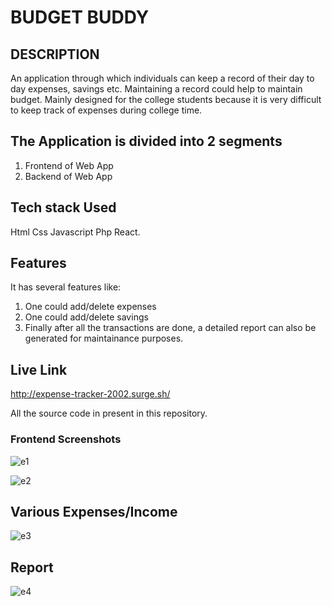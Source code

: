 # BUDGET BUDDY

## DESCRIPTION
An application through which individuals can keep a record of their day to day expenses, savings etc. Maintaining a record could help to maintain budget.
Mainly designed for the college students because it is very difficult to keep track of expenses during college time.

## The Application is divided into 2 segments
1. Frontend of Web App
2. Backend of Web App

## Tech stack Used
Html Css Javascript Php React.

## Features
It has several features like:
1. One could add/delete expenses
2. One could add/delete savings
3. Finally after all the transactions are done, a detailed report can also be generated for maintainance purposes.


## Live Link
http://expense-tracker-2002.surge.sh/


All the source code in present in this repository.
 
 ### Frontend Screenshots
![e1](https://user-images.githubusercontent.com/79807722/206556720-41d3e721-b0c5-478e-a082-a7947952d19e.png)

![e2](https://user-images.githubusercontent.com/79807722/206556993-4cf90683-e192-4aa4-898d-002524726fd6.png)

## Various Expenses/Income
![e3](https://user-images.githubusercontent.com/79807722/206557133-f0e148c6-a4c2-4baa-80a2-9648d2817bfc.PNG)

## Report
![e4](https://user-images.githubusercontent.com/79807722/206557186-b8ea955f-9291-489a-b82c-aaa5199161bc.PNG)


